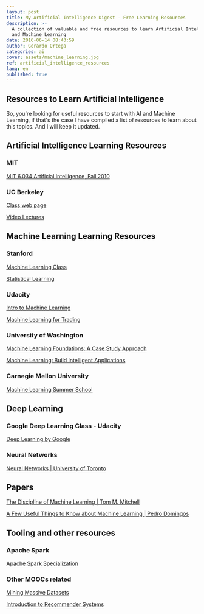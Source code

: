 ```yaml
---
layout: post
title: My Artificial Intelligence Digest - Free Learning Resources
description: >-
  A collection of valuable and free resources to learn Artificial Intelligence
  and Machine Learning
date: 2016-06-14 08:43:59
author: Gerardo Ortega
categories: ai
cover: assets/machine_learning.jpg
ref: artificial_intelligence_resources
lang: en
published: true
---
```


## Resources to Learn Artificial Intelligence 

So, you're looking for useful resources to start with AI and Machine Learning, if that's the case I have compiled a list of resources to learn about this topics. And I will keep it updated.

## Artificial Intelligence Learning Resources

### MIT
<a href="https://www.youtube.com/playlist?list=PLUl4u3cNGP63gFHB6xb-kVBiQHYe_4hSi" target='_blank'>MIT 6.034 Artificial Intelligence, Fall 2010</a>

### UC Berkeley

<a href="http://ai.berkeley.edu/lecture_videos.html" target="_blank">Class web page</a>

<a href="https://www.youtube.com/channel/UCB4_W1V-KfwpTLxH9jG1_iA/videos" target="_blank">Video Lectures</a>


## Machine Learning Learning Resources

### Stanford

<a href="https://www.youtube.com/view_play_list?p=A89DCFA6ADACE599" target="_blank">Machine Learning Class</a>

<a href="https://lagunita.stanford.edu/courses/HumanitiesSciences/StatLearning/Winter2016/about" target="_blank">Statistical Learning</a>

### Udacity

<a href="https://www.udacity.com/course/intro-to-machine-learning--ud120" target="_blank">Intro to Machine Learning</a>

<a href="https://www.udacity.com/course/machine-learning-for-trading--ud501" target="_blank">Machine Learning for Trading</a>

### University of Washington

<a href="https://www.coursera.org/learn/ml-foundations" target="_blank">Machine Learning Foundations: A Case Study Approach</a>

<a href="https://www.coursera.org/course/machlearning" target="_blank">Machine Learning: Build Intelligent Applications</a>

### Carnegie Mellon University

<a href="https://www.youtube.com/watch?v=m9OBcqAcr_w&list=PLZSO_6-bSqHQCIYxE3ycGLXHMjK3XV7Iz" target="_blank">Machine Learning Summer School</a>

## Deep Learning

### Google Deep Learning Class - Udacity

<a href="https://www.udacity.com/course/deep-learning--ud730" target="_blank">Deep Learning by Google</a>

### Neural Networks 

<a href="https://www.coursera.org/course/neuralnets" target="_blank">Neural Networks | University of Toronto</a>

## Papers

<a href="http://www.cs.cmu.edu/~tom/pubs/MachineLearning.pdf" target="_blank">The Discipline of Machine Learning | Tom M. Mitchell</a>

<a href="http://homes.cs.washington.edu/~pedrod/papers/cacm12.pdf" target="_blank">A Few Useful Things to Know about Machine Learning | Pedro Domingos</a>

## Tooling and other resources

### Apache Spark

<a href="https://www.edx.org/xseries/data-science-engineering-apache-spark" target="_blank">Apache Spark Specialization</a>

### Other MOOCs related

<a href="https://www.coursera.org/course/mmds" target="_blank">Mining Massive Datasets</a>

<a href="https://www.coursera.org/learn/recommender-systems" target="_blank">Introduction to Recommender Systems</a>